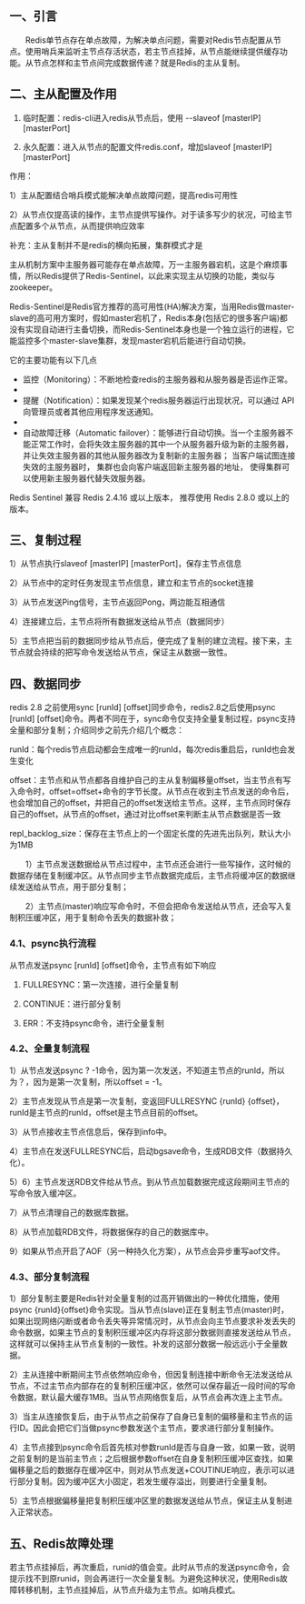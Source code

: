 ## 一、引言

　　Redis单节点存在单点故障，为解决单点问题，需要对Redis节点配置从节点。使用哨兵来监听主节点存活状态，若主节点挂掉，从节点能继续提供缓存功能。从节点怎样和主节点间完成数据传递？就是Redis的主从复制。

## 二、主从配置及作用

1. 临时配置：redis-cli进入redis从节点后，使用 --slaveof [masterIP] [masterPort]

2. 永久配置：进入从节点的配置文件redis.conf，增加slaveof [masterIP] [masterPort]

作用：

1）主从配置结合哨兵模式能解决单点故障问题，提高redis可用性

2）从节点仅提高读的操作，主节点提供写操作。对于读多写少的状况，可给主节点配置多个从节点，从而提供响应效率

补充：主从复制并不是redis的横向拓展，集群模式才是


主从机制方案中主服务器可能存在单点故障，万一主服务器宕机，这是个麻烦事情，所以Redis提供了Redis-Sentinel，以此来实现主从切换的功能，类似与zookeeper。

Redis-Sentinel是Redis官方推荐的高可用性(HA)解决方案，当用Redis做master-slave的高可用方案时，假如master宕机了，Redis本身(包括它的很多客户端)都没有实现自动进行主备切换，而Redis-Sentinel本身也是一个独立运行的进程，它能监控多个master-slave集群，发现master宕机后能进行自动切换。

它的主要功能有以下几点

*   监控（Monitoring）：不断地检查redis的主服务器和从服务器是否运作正常。 
*   
*   提醒（Notification）：如果发现某个redis服务器运行出现状况，可以通过 API 向管理员或者其他应用程序发送通知。
*   
*   自动故障迁移（Automatic failover）：能够进行自动切换。当一个主服务器不能正常工作时，会将失效主服务器的其中一个从服务器升级为新的主服务器，并让失效主服务器的其他从服务器改为复制新的主服务器； 当客户端试图连接失效的主服务器时， 集群也会向客户端返回新主服务器的地址， 使得集群可以使用新主服务器代替失效服务器。

Redis Sentinel 兼容 Redis 2.4.16 或以上版本， 推荐使用 Redis 2.8.0 或以上的版本。




## 三、复制过程

1）从节点执行slaveof [masterIP] [masterPort]，保存主节点信息

2）从节点中的定时任务发现主节点信息，建立和主节点的socket连接

3）从节点发送Ping信号，主节点返回Pong，两边能互相通信

4）连接建立后，主节点将所有数据发送给从节点（数据同步）

5）主节点把当前的数据同步给从节点后，便完成了复制的建立流程。接下来，主节点就会持续的把写命令发送给从节点，保证主从数据一致性。

## 四、数据同步

redis 2.8 之前使用sync [runId] [offset]同步命令，redis2.8之后使用psync [runId] [offset]命令。两者不同在于，sync命令仅支持全量复制过程，psync支持全量和部分复制；介绍同步之前先介绍几个概念：

runId：每个redis节点启动都会生成唯一的runId，每次redis重启后，runId也会发生变化

offset：主节点和从节点都各自维护自己的主从复制偏移量offset，当主节点有写入命令时，offset=offset+命令的字节长度。从节点在收到主节点发送的命令后，也会增加自己的offset，并把自己的offset发送给主节点。这样，主节点同时保存自己的offset，从节点的offset，通过对比offset来判断主从节点数据是否一致

repl_backlog_size：保存在主节点上的一个固定长度的先进先出队列，默认大小为1MB

　　1）主节点发送数据给从节点过程中，主节点还会进行一些写操作，这时候的数据存储在复制缓冲区。从节点同步主节点数据完成后，主节点将缓冲区的数据继续发送给从节点，用于部分复制；

　　2）主节点(master)响应写命令时，不但会把命令发送给从节点，还会写入复制积压缓冲区，用于复制命令丢失的数据补救；

### 4.1、psync执行流程

从节点发送psync [runId] [offset]命令，主节点有如下响应

1. FULLRESYNC：第一次连接，进行全量复制

2. CONTINUE：进行部分复制

3. ERR：不支持psync命令，进行全量复制


### 4.2、全量复制流程

1）从节点发送psync ? -1命令，因为第一次发送，不知道主节点的runId，所以为？，因为是第一次复制，所以offset = -1。

2）主节点发现从节点是第一次复制，变返回FULLRESYNC {runId} {offset}，runId是主节点的runId，offset是主节点目前的offset。

3）从节点接收主节点信息后，保存到info中。

4）主节点在发送FULLRESYNC后，启动bgsave命令，生成RDB文件（数据持久化）。

5）6）主节点发送RDB文件给从节点。到从节点加载数据完成这段期间主节点的写命令放入缓冲区。

7）从节点清理自己的数据库数据。

8）从节点加载RDB文件，将数据保存的自己的数据库中。

9）如果从节点开启了AOF（另一种持久化方案），从节点会异步重写aof文件。

### 4.3、部分复制流程

1）部分复制主要是Redis针对全量复制的过高开销做出的一种优化措施，使用psync {runId}{offset}命令实现。当从节点(slave)正在复制主节点(master)时，如果出现网络闪断或者命令丢失等异常情况时，从节点会向主节点要求补发丢失的命令数据，如果主节点的复制积压缓冲区内存将这部分数据则直接发送给从节点，这样就可以保持主从节点复制的一致性。补发的这部分数据一般远远小于全量数据。

2）主从连接中断期间主节点依然响应命令，但因复制连接中断命令无法发送给从节点，不过主节点内部存在的复制积压缓冲区，依然可以保存最近一段时间的写命令数据，默认最大缓存1MB。当从节点网络恢复后，从节点会再次连上主节点。

3）当主从连接恢复后，由于从节点之前保存了自身已复制的偏移量和主节点的运行ID。因此会把它们当做psync参数发送个主节点，要求进行部分复制操作。

4）主节点接到psync命令后首先核对参数runId是否与自身一致，如果一致，说明之前复制的是当前主节点；之后根据参数offset在自身复制积压缓冲区查找，如果偏移量之后的数据存在缓冲区中，则对从节点发送+COUTINUE响应，表示可以进行部分复制。因为缓冲区大小固定，若发生缓存溢出，则要进行全量复制。

5）主节点根据偏移量把复制积压缓冲区里的数据发送给从节点，保证主从复制进入正常状态。

## 五、Redis故障处理

若主节点挂掉后，再次重启，runid的值会变。此时从节点的发送psync命令，会提示找不到原runid，则会再进行一次全量复制。为避免这种状况，使用Redis故障转移机制，主节点挂掉后，从节点升级为主节点。如哨兵模式。